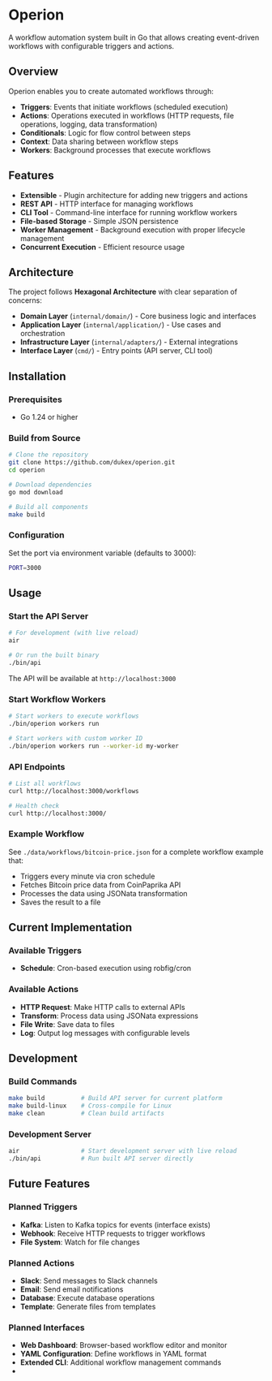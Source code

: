 # Operion

A workflow automation system built in Go that allows creating event-driven workflows with configurable triggers and actions.

## Overview

Operion enables you to create automated workflows through:

- **Triggers**: Events that initiate workflows (scheduled execution)
- **Actions**: Operations executed in workflows (HTTP requests, file operations, logging, data transformation)
- **Conditionals**: Logic for flow control between steps
- **Context**: Data sharing between workflow steps
- **Workers**: Background processes that execute workflows

## Features

- **Extensible** - Plugin architecture for adding new triggers and actions
- **REST API** - HTTP interface for managing workflows
- **CLI Tool** - Command-line interface for running workflow workers
- **File-based Storage** - Simple JSON persistence
- **Worker Management** - Background execution with proper lifecycle management
- **Concurrent Execution** - Efficient resource usage

## Architecture

The project follows **Hexagonal Architecture** with clear separation of concerns:

- **Domain Layer** (`internal/domain/`) - Core business logic and interfaces
- **Application Layer** (`internal/application/`) - Use cases and orchestration
- **Infrastructure Layer** (`internal/adapters/`) - External integrations
- **Interface Layer** (`cmd/`) - Entry points (API server, CLI tool)

## Installation

### Prerequisites

- Go 1.24 or higher

### Build from Source

```bash
# Clone the repository
git clone https://github.com/dukex/operion.git
cd operion

# Download dependencies
go mod download

# Build all components
make build
```

### Configuration

Set the port via environment variable (defaults to 3000):

```bash
PORT=3000
```

## Usage

### Start the API Server

```bash
# For development (with live reload)
air

# Or run the built binary
./bin/api
```

The API will be available at `http://localhost:3000`

### Start Workflow Workers

```bash
# Start workers to execute workflows
./bin/operion workers run

# Start workers with custom worker ID
./bin/operion workers run --worker-id my-worker
```

### API Endpoints

```bash
# List all workflows
curl http://localhost:3000/workflows

# Health check
curl http://localhost:3000/
```

### Example Workflow

See `./data/workflows/bitcoin-price.json` for a complete workflow example that:
- Triggers every minute via cron schedule
- Fetches Bitcoin price data from CoinPaprika API
- Processes the data using JSONata transformation
- Saves the result to a file

## Current Implementation

### Available Triggers
- **Schedule**: Cron-based execution using robfig/cron

### Available Actions  
- **HTTP Request**: Make HTTP calls to external APIs
- **Transform**: Process data using JSONata expressions
- **File Write**: Save data to files
- **Log**: Output log messages with configurable levels

## Development

### Build Commands

```bash
make build          # Build API server for current platform
make build-linux    # Cross-compile for Linux  
make clean          # Clean build artifacts
```

### Development Server

```bash
air                 # Start development server with live reload
./bin/api           # Run built API server directly
```

## Future Features

### Planned Triggers
- **Kafka**: Listen to Kafka topics for events (interface exists)
- **Webhook**: Receive HTTP requests to trigger workflows
- **File System**: Watch for file changes

### Planned Actions
- **Slack**: Send messages to Slack channels
- **Email**: Send email notifications
- **Database**: Execute database operations
- **Template**: Generate files from templates

### Planned Interfaces
- **Web Dashboard**: Browser-based workflow editor and monitor
- **YAML Configuration**: Define workflows in YAML format
- **Extended CLI**: Additional workflow management commands
- 